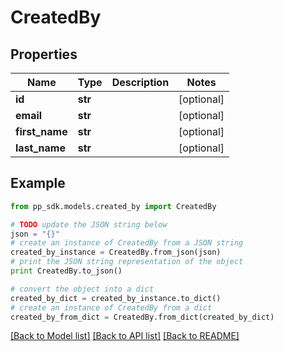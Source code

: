 # CreatedBy


## Properties
Name | Type | Description | Notes
------------ | ------------- | ------------- | -------------
**id** | **str** |  | [optional] 
**email** | **str** |  | [optional] 
**first_name** | **str** |  | [optional] 
**last_name** | **str** |  | [optional] 

## Example

```python
from pp_sdk.models.created_by import CreatedBy

# TODO update the JSON string below
json = "{}"
# create an instance of CreatedBy from a JSON string
created_by_instance = CreatedBy.from_json(json)
# print the JSON string representation of the object
print CreatedBy.to_json()

# convert the object into a dict
created_by_dict = created_by_instance.to_dict()
# create an instance of CreatedBy from a dict
created_by_from_dict = CreatedBy.from_dict(created_by_dict)
```
[[Back to Model list]](../README.md#documentation-for-models) [[Back to API list]](../README.md#documentation-for-api-endpoints) [[Back to README]](../README.md)


